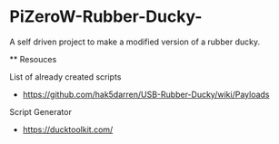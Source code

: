 # PiZeroW-Rubber-Ducky-
A self driven project to make a modified version of a rubber ducky. 

** Resouces

List of already created scripts
- https://github.com/hak5darren/USB-Rubber-Ducky/wiki/Payloads

Script Generator
- https://ducktoolkit.com/
